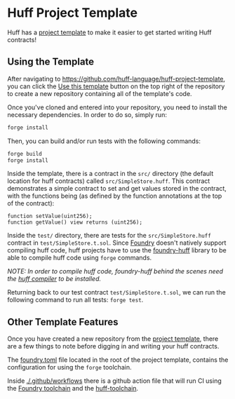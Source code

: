 # Huff Project Template

Huff has a [project template](https://github.com/huff-language/huff-project-template) to make it easier to get started writing Huff contracts!


## Using the Template

After navigating to https://github.com/huff-language/huff-project-template, you can click the [Use this template](https://github.com/huff-language/huff-project-template/generate) button on the top right of the repository to create a new repository containing all of the template's code.

Once you've cloned and entered into your repository, you need to install the necessary dependencies. In order to do so, simply run:

```bash
forge install
```

Then, you can build and/or run tests with the following commands:

```bash
forge build
forge install
```

Inside the template, there is a contract in the `src/` directory (the default location for huff contracts) called `src/SimpleStore.huff`.  This contract demonstrates a simple contract to set and get values stored in the contract, with the functions being (as defined by the function annotations at the top of the contract):

```solidity
function setValue(uint256);
function getValue() view returns (uint256);
```

Inside the `test/` directory, there are tests for the `src/SimpleStore.huff` contract in `test/SimpleStore.t.sol`. Since [Foundry](https://github.com/foundry-rs/foundry) doesn't natively support compiling huff code, huff projects have to use the [foundry-huff](https://github.com/huff-language/foundry-huff) library to be able to compile huff code using `forge` commands.

_NOTE: In order to compile huff code, foundry-huff behind the scenes need the [huff compiler](https://github.com/huff-language/huff-rs) to be installed._

Returning back to our test contract `test/SimpleStore.t.sol`, we can run the following command to run all tests: `forge test`.


## Other Template Features

Once you have created a new repository from the [project template](https://github.com/huff-language/huff-project-template), there are a few things to note before digging in and writing your huff contracts.

The [foundry.toml](https://github.com/huff-language/huff-project-template/blob/main/foundry.toml) file located in the root of the project template, contains the configuration for using the `forge` toolchain.

Inside [./.github/workflows](https://github.com/huff-language/huff-project-template/tree/main/.github/workflows) there is a github action file that will run CI using the [Foundry toolchain](https://github.com/foundry-rs/foundry-toolchain) and the [huff-toolchain](https://github.com/huff-language/huff-toolchain).


